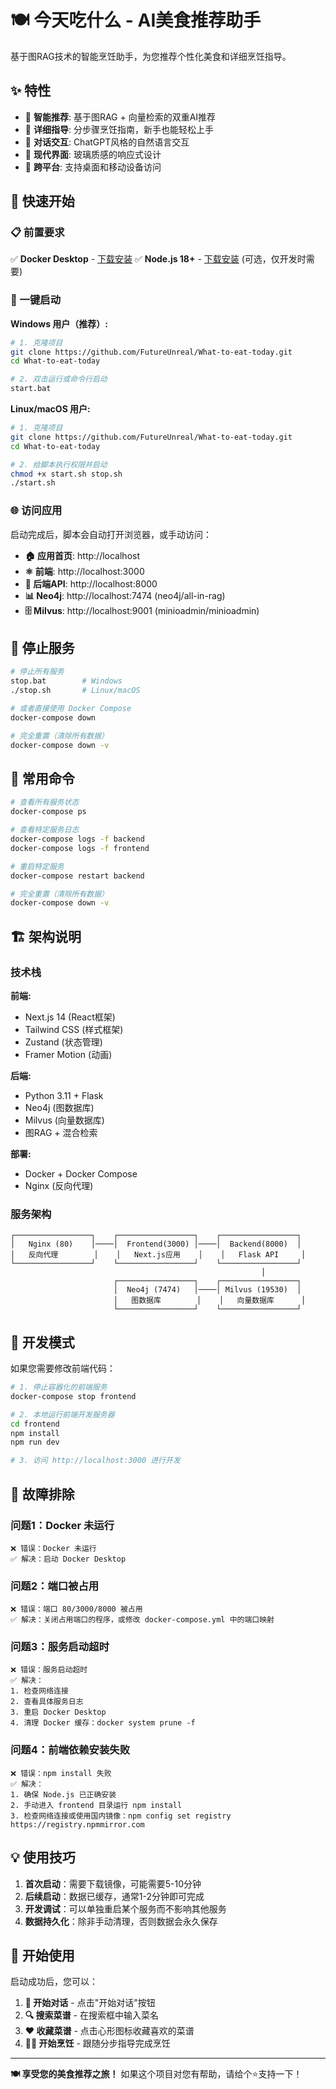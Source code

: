 # 🍽️ 今天吃什么 - AI美食推荐助手

基于图RAG技术的智能烹饪助手，为您推荐个性化美食和详细烹饪指导。

## ✨ 特性

- 🤖 **智能推荐**: 基于图RAG + 向量检索的双重AI推荐
- 🍳 **详细指导**: 分步骤烹饪指南，新手也能轻松上手
- 💬 **对话交互**: ChatGPT风格的自然语言交互
- 🎨 **现代界面**: 玻璃质感的响应式设计
- 📱 **跨平台**: 支持桌面和移动设备访问

## 🚀 快速开始

### 📋 前置要求

✅ **Docker Desktop** - [下载安装](https://www.docker.com/products/docker-desktop/)
✅ **Node.js 18+** - [下载安装](https://nodejs.org/) (可选，仅开发时需要)

### 🎯 一键启动

**Windows 用户（推荐）:**
```bash
# 1. 克隆项目
git clone https://github.com/FutureUnreal/What-to-eat-today.git
cd What-to-eat-today

# 2. 双击运行或命令行启动
start.bat
```

**Linux/macOS 用户:**
```bash
# 1. 克隆项目
git clone https://github.com/FutureUnreal/What-to-eat-today.git
cd What-to-eat-today

# 2. 给脚本执行权限并启动
chmod +x start.sh stop.sh
./start.sh
```

### 🌐 访问应用

启动完成后，脚本会自动打开浏览器，或手动访问：

- **🏠 应用首页**: http://localhost
- **⚛️ 前端**: http://localhost:3000
- **🐍 后端API**: http://localhost:8000
- **📊 Neo4j**: http://localhost:7474 (neo4j/all-in-rag)
- **🗄️ Milvus**: http://localhost:9001 (minioadmin/minioadmin)

## 🛑 停止服务

```bash
# 停止所有服务
stop.bat        # Windows
./stop.sh       # Linux/macOS

# 或者直接使用 Docker Compose
docker-compose down

# 完全重置（清除所有数据）
docker-compose down -v
```

## 📝 常用命令

```bash
# 查看所有服务状态
docker-compose ps

# 查看特定服务日志
docker-compose logs -f backend
docker-compose logs -f frontend

# 重启特定服务
docker-compose restart backend

# 完全重置（清除所有数据）
docker-compose down -v
```

## 🏗️ 架构说明

### 技术栈

**前端:**
- Next.js 14 (React框架)
- Tailwind CSS (样式框架)
- Zustand (状态管理)
- Framer Motion (动画)

**后端:**
- Python 3.11 + Flask
- Neo4j (图数据库)
- Milvus (向量数据库)
- 图RAG + 混合检索

**部署:**
- Docker + Docker Compose
- Nginx (反向代理)

### 服务架构

```
┌─────────────────┐    ┌─────────────────┐    ┌─────────────────┐
│   Nginx (80)    │────│  Frontend(3000) │────│  Backend(8000)  │
│   反向代理        │    │   Next.js应用    │    │   Flask API     │
└─────────────────┘    └─────────────────┘    └─────────────────┘
                                                        │
                       ┌─────────────────┐    ┌─────────────────┐
                       │  Neo4j (7474)   │────│ Milvus (19530)  │
                       │   图数据库        │    │   向量数据库      │
                       └─────────────────┘    └─────────────────┘
```

## 🔧 开发模式

如果您需要修改前端代码：

```bash
# 1. 停止容器化的前端服务
docker-compose stop frontend

# 2. 本地运行前端开发服务器
cd frontend
npm install
npm run dev

# 3. 访问 http://localhost:3000 进行开发
```

## 🐛 故障排除

### 问题1：Docker 未运行
```
❌ 错误：Docker 未运行
✅ 解决：启动 Docker Desktop
```

### 问题2：端口被占用
```
❌ 错误：端口 80/3000/8000 被占用
✅ 解决：关闭占用端口的程序，或修改 docker-compose.yml 中的端口映射
```

### 问题3：服务启动超时
```
❌ 错误：服务启动超时
✅ 解决：
1. 检查网络连接
2. 查看具体服务日志
3. 重启 Docker Desktop
4. 清理 Docker 缓存：docker system prune -f
```

### 问题4：前端依赖安装失败
```
❌ 错误：npm install 失败
✅ 解决：
1. 确保 Node.js 已正确安装
2. 手动进入 frontend 目录运行 npm install
3. 检查网络连接或使用国内镜像：npm config set registry https://registry.npmmirror.com
```

## 💡 使用技巧

1. **首次启动**：需要下载镜像，可能需要5-10分钟
2. **后续启动**：数据已缓存，通常1-2分钟即可完成
3. **开发调试**：可以单独重启某个服务而不影响其他服务
4. **数据持久化**：除非手动清理，否则数据会永久保存

## 🎉 开始使用

启动成功后，您可以：

1. **💬 开始对话** - 点击"开始对话"按钮
2. **🔍 搜索菜谱** - 在搜索框中输入菜名
3. **❤️ 收藏菜谱** - 点击心形图标收藏喜欢的菜谱
4. **👨‍🍳 开始烹饪** - 跟随分步指导完成烹饪

---

**🍽️ 享受您的美食推荐之旅！** 如果这个项目对您有帮助，请给个⭐️支持一下！